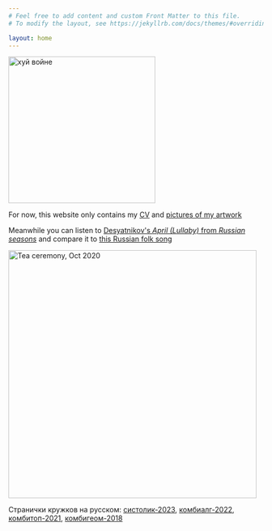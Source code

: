 ```yaml
---
# Feel free to add content and custom Front Matter to this file.
# To modify the layout, see https://jekyllrb.com/docs/themes/#overriding-theme-defaults

layout: home
---
```

<img src="{{site.baseurl}}/pics/guerra.jpg" alt="хуй войне" title="хуй войне" width="290">

For now, this website only contains my [CV]({{site.baseurl}}/files/cv.pdf) and [pictures of my artwork]({{site.baseurl}}/artwork)

Meanwhile you can listen to [Desyatnikov's _April (Lullaby)_ from _Russian seasons_](https://www.youtube.com/watch?v=-G-USvlba-0) and compare it to [this Russian folk song]({{site.baseurl}}/files/kachulnaya.mp3)

<img src="{{site.baseurl}}/pics/tea.jpg" alt="Tea ceremony, Oct 2020" title="Tea ceremony, Oct 2020" width="490">

Странички кружков на русском: [систолик-2023](/mipt2023systolic), [комбиалг-2022](/mipt2022combialg), [комбитоп-2021](/mipt2021combitop), [комбигеом-2018](/mipt2018combigeo)